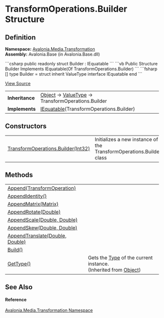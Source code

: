 # TransformOperations.Builder Structure




## Definition
**Namespace:** <a href="N_Avalonia_Media_Transformation">Avalonia.Media.Transformation</a>  
**Assembly:** Avalonia.Base (in Avalonia.Base.dll)

<Tabs groupId="api-code-preview">
<TabItem value="csharp" label="C#">
```csharp
public readonly struct Builder : IEquatable<TransformOperations.Builder>
```
</TabItem>
<TabItem value="vb" label="VB">
```vb
Public Structure Builder
	Implements IEquatable(Of TransformOperations.Builder)
```
</TabItem>
<TabItem value="fsharp" label="F#">
```fsharp
[<SealedAttribute>]
type Builder = 
    struct
        inherit ValueType
        interface IEquatable<TransformOperations.Builder>
    end
```
</TabItem>
</Tabs>



<a href="https://github.com/AvaloniaUI/Avalonia/tree/master/src/Avalonia.Base/Media/Transformation/TransformOperations.cs" title="View the source code">View Source</a>

<table>
<tr><td><strong>Inheritance</strong></td><td><a href="https://learn.microsoft.com/dotnet/api/system.object" target="_blank" rel="noopener noreferrer">Object</a>  →  <a href="https://learn.microsoft.com/dotnet/api/system.valuetype" target="_blank" rel="noopener noreferrer">ValueType</a>  →  TransformOperations.Builder</td></tr>
<tr><td><strong>Implements</strong></td><td><a href="https://learn.microsoft.com/dotnet/api/system.iequatable-1" target="_blank" rel="noopener noreferrer">IEquatable</a>(TransformOperations.Builder)</td></tr>
</table>



## Constructors
<table>
<tr>
<td><a href="M_Avalonia_Media_Transformation_TransformOperations_Builder__ctor">TransformOperations.Builder(Int32)</a></td>
<td>Initializes a new instance of the TransformOperations.Builder class</td>
</tr>
</table>

## Methods
<table>
<tr>
<td><a href="M_Avalonia_Media_Transformation_TransformOperations_Builder_Append">Append(TransformOperation)</a></td>
<td> </td>
</tr>
<tr>
<td><a href="M_Avalonia_Media_Transformation_TransformOperations_Builder_AppendIdentity">AppendIdentity()</a></td>
<td> </td>
</tr>
<tr>
<td><a href="M_Avalonia_Media_Transformation_TransformOperations_Builder_AppendMatrix">AppendMatrix(Matrix)</a></td>
<td> </td>
</tr>
<tr>
<td><a href="M_Avalonia_Media_Transformation_TransformOperations_Builder_AppendRotate">AppendRotate(Double)</a></td>
<td> </td>
</tr>
<tr>
<td><a href="M_Avalonia_Media_Transformation_TransformOperations_Builder_AppendScale">AppendScale(Double, Double)</a></td>
<td> </td>
</tr>
<tr>
<td><a href="M_Avalonia_Media_Transformation_TransformOperations_Builder_AppendSkew">AppendSkew(Double, Double)</a></td>
<td> </td>
</tr>
<tr>
<td><a href="M_Avalonia_Media_Transformation_TransformOperations_Builder_AppendTranslate">AppendTranslate(Double, Double)</a></td>
<td> </td>
</tr>
<tr>
<td><a href="M_Avalonia_Media_Transformation_TransformOperations_Builder_Build">Build()</a></td>
<td> </td>
</tr>
<tr>
<td><a href="https://learn.microsoft.com/dotnet/api/system.object.gettype" target="_blank" rel="noopener noreferrer">GetType()</a></td>
<td>Gets the <a href="https://learn.microsoft.com/dotnet/api/system.type" target="_blank" rel="noopener noreferrer">Type</a> of the current instance.<br />(Inherited from <a href="https://learn.microsoft.com/dotnet/api/system.object" target="_blank" rel="noopener noreferrer">Object</a>)</td>
</tr>
</table>

## See Also


#### Reference
<a href="N_Avalonia_Media_Transformation">Avalonia.Media.Transformation Namespace</a>  

